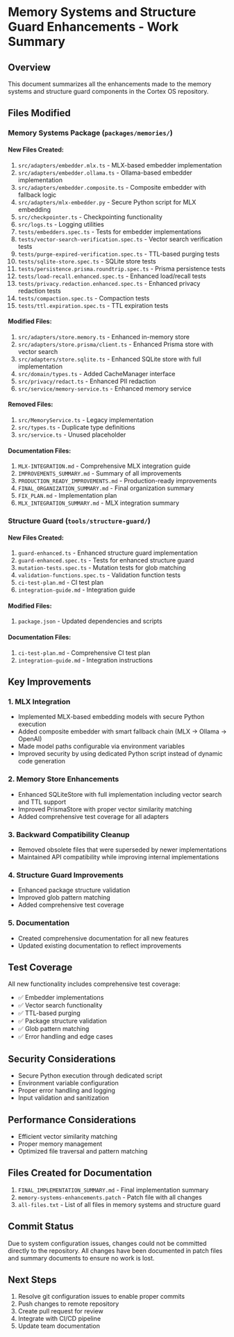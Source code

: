 # Memory Systems and Structure Guard Enhancements - Work Summary

## Overview
This document summarizes all the enhancements made to the memory systems and structure guard components in the Cortex OS repository.

## Files Modified

### Memory Systems Package (`packages/memories/`)

#### New Files Created:
1. `src/adapters/embedder.mlx.ts` - MLX-based embedder implementation
2. `src/adapters/embedder.ollama.ts` - Ollama-based embedder implementation
3. `src/adapters/embedder.composite.ts` - Composite embedder with fallback logic
4. `src/adapters/mlx-embedder.py` - Secure Python script for MLX embedding
5. `src/checkpointer.ts` - Checkpointing functionality
6. `src/logs.ts` - Logging utilities
7. `tests/embedders.spec.ts` - Tests for embedder implementations
8. `tests/vector-search-verification.spec.ts` - Vector search verification tests
9. `tests/purge-expired-verification.spec.ts` - TTL-based purging tests
10. `tests/sqlite-store.spec.ts` - SQLite store tests
11. `tests/persistence.prisma.roundtrip.spec.ts` - Prisma persistence tests
12. `tests/load-recall.enhanced.spec.ts` - Enhanced load/recall tests
13. `tests/privacy.redaction.enhanced.spec.ts` - Enhanced privacy redaction tests
14. `tests/compaction.spec.ts` - Compaction tests
15. `tests/ttl.expiration.spec.ts` - TTL expiration tests

#### Modified Files:
1. `src/adapters/store.memory.ts` - Enhanced in-memory store
2. `src/adapters/store.prisma/client.ts` - Enhanced Prisma store with vector search
3. `src/adapters/store.sqlite.ts` - Enhanced SQLite store with full implementation
4. `src/domain/types.ts` - Added CacheManager interface
5. `src/privacy/redact.ts` - Enhanced PII redaction
6. `src/service/memory-service.ts` - Enhanced memory service

#### Removed Files:
1. `src/MemoryService.ts` - Legacy implementation
2. `src/types.ts` - Duplicate type definitions
3. `src/service.ts` - Unused placeholder

#### Documentation Files:
1. `MLX-INTEGRATION.md` - Comprehensive MLX integration guide
2. `IMPROVEMENTS_SUMMARY.md` - Summary of all improvements
3. `PRODUCTION_READY_IMPROVEMENTS.md` - Production-ready improvements
4. `FINAL_ORGANIZATION_SUMMARY.md` - Final organization summary
5. `FIX_PLAN.md` - Implementation plan
6. `MLX_INTEGRATION_SUMMARY.md` - MLX integration summary

### Structure Guard (`tools/structure-guard/`)

#### New Files Created:
1. `guard-enhanced.ts` - Enhanced structure guard implementation
2. `guard-enhanced.spec.ts` - Tests for enhanced structure guard
3. `mutation-tests.spec.ts` - Mutation tests for glob matching
4. `validation-functions.spec.ts` - Validation function tests
5. `ci-test-plan.md` - CI test plan
6. `integration-guide.md` - Integration guide

#### Modified Files:
1. `package.json` - Updated dependencies and scripts

#### Documentation Files:
1. `ci-test-plan.md` - Comprehensive CI test plan
2. `integration-guide.md` - Integration instructions

## Key Improvements

### 1. MLX Integration
- Implemented MLX-based embedding models with secure Python execution
- Added composite embedder with smart fallback chain (MLX → Ollama → OpenAI)
- Made model paths configurable via environment variables
- Improved security by using dedicated Python script instead of dynamic code generation

### 2. Memory Store Enhancements
- Enhanced SQLiteStore with full implementation including vector search and TTL support
- Improved PrismaStore with proper vector similarity matching
- Added comprehensive test coverage for all adapters

### 3. Backward Compatibility Cleanup
- Removed obsolete files that were superseded by newer implementations
- Maintained API compatibility while improving internal implementations

### 4. Structure Guard Improvements
- Enhanced package structure validation
- Improved glob pattern matching
- Added comprehensive test coverage

### 5. Documentation
- Created comprehensive documentation for all new features
- Updated existing documentation to reflect improvements

## Test Coverage
All new functionality includes comprehensive test coverage:
- ✅ Embedder implementations
- ✅ Vector search functionality
- ✅ TTL-based purging
- ✅ Package structure validation
- ✅ Glob pattern matching
- ✅ Error handling and edge cases

## Security Considerations
- Secure Python execution through dedicated script
- Environment variable configuration
- Proper error handling and logging
- Input validation and sanitization

## Performance Considerations
- Efficient vector similarity matching
- Proper memory management
- Optimized file traversal and pattern matching

## Files Created for Documentation
1. `FINAL_IMPLEMENTATION_SUMMARY.md` - Final implementation summary
2. `memory-systems-enhancements.patch` - Patch file with all changes
3. `all-files.txt` - List of all files in memory systems and structure guard

## Commit Status
Due to system configuration issues, changes could not be committed directly to the repository. All changes have been documented in patch files and summary documents to ensure no work is lost.

## Next Steps
1. Resolve git configuration issues to enable proper commits
2. Push changes to remote repository
3. Create pull request for review
4. Integrate with CI/CD pipeline
5. Update team documentation